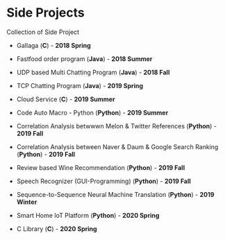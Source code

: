 # Side Projects
Collection of  Side Project
  
* Gallaga (**C**)  - **2018 Spring**
  
* Fastfood order program (**Java**) - **2018 Summer**
  
* UDP based Multi Chatting Program (**Java**) - **2018 Fall**
  
* TCP Chatting Program (**Java**) - **2019 Spring**  
  
* Cloud Service (**C**) - **2019 Summer**  
  
* Code Auto Macro - Python (**Python**) - **2019 Summer**
  
* Correlation Analysis betwwwn Melon & Twitter References (**Python**) - **2019 Fall**   
  
* Correlation Analysis between Naver & Daum & Google Search Ranking  (**Python**) - **2019 Fall**  
  
* Review based Wine Recommendation (**Python**) - **2019 Fall**  
  
* Speech Recognizer (GUI-Programming) (**Python**) - **2019 Fall**  
  
* Sequence-to-Sequence Neural Machine Translation (**Python**)  - **2019 Winter**  
  
* Smart Home IoT Platform (**Python**) - **2020 Spring**  
  
* C Library (**C**) - **2020 Spring**  
  
  

